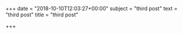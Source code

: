 +++
date = "2018-10-10T12:03:27+00:00"
subject = "third post"
text = "third post"
title = "third post"

+++
